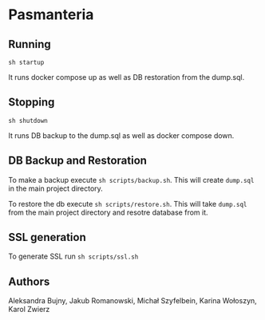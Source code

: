 # Pasmanteria

## Running

`sh startup`

It runs docker compose up as well as DB restoration from the dump.sql.

## Stopping

`sh shutdown`

It runs DB backup to the dump.sql as well as docker compose down.

## DB Backup and Restoration

To make a backup execute `sh scripts/backup.sh`. This will create `dump.sql` in the main project directory.

To restore the db execute `sh scripts/restore.sh`. This will take `dump.sql` from the main project directory and resotre database from it.

## SSL generation
To generate SSL run `sh scripts/ssl.sh`

## Authors
Aleksandra Bujny, Jakub Romanowski, Michał Szyfelbein, Karina Wołoszyn, Karol Zwierz